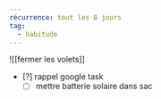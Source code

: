 ```yaml
---
récurrence: tout les 8 jours
tag:
  - habitude
---
```

![[fermer les volets]]
- [?] rappel google task
	- [ ] mettre batterie solaire dans sac
